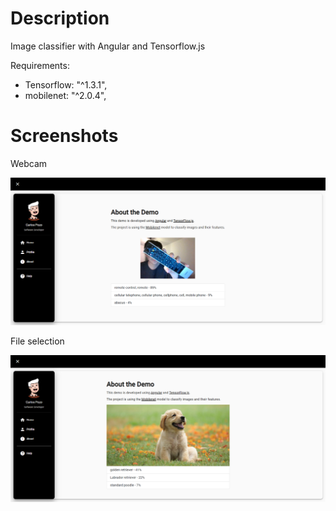 # Description

Image classifier with Angular and Tensorflow.js

Requirements:
- Tensorflow: "^1.3.1",
- mobilenet: "^2.0.4",

# Screenshots

Webcam

![image](./src/assets/controll.png)

File selection

![image](./src/assets/dog.png)

